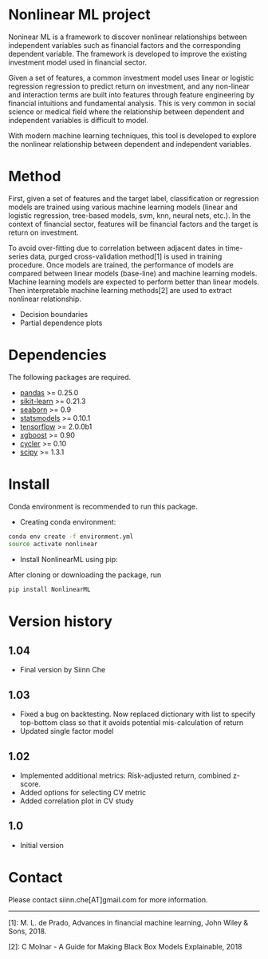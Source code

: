 # Nonlinear ML project
Noninear ML is a framework to discover nonlinear relationships between independent variables such as financial factors and the corresponding dependent variable. The framework is developed to improve the existing investment model used in financial sector.

Given a set of features, a common investment model uses linear or logistic regression regression to predict return on investment, and any non-linear and interaction terms are built into features through feature engineering by financial intuitions and fundamental analysis. This is very common in social science or medical field where the relationship between dependent and independent variables is difficult to model.

With modern machine learning techniques, this tool is developed to explore the nonlinear relationship between dependent and independent variables.

# Method
First, given a set of features and the target label, classification or regression models are trained using various machine learning models (linear and logistic regression, tree-based models, svm, knn, neural nets, etc.). In the context of financial sector, features will be financial factors and the target is return on investment.

To avoid over-fitting due to correlation between adjacent dates in time-series data, purged cross-validation method[1] is used in training procedure. Once models are trained, the performance of models are compared between linear models (base-line) and machine learning models. Machine learning models are expected to perform better than linear models. Then interpretable machine learning methods[2] are used to extract nonlinear relationship. 

- Decision boundaries
- Partial dependence plots

# Dependencies
The following packages are required.

- [pandas](https://pandas.pydata.org) >= 0.25.0
- [sikit-learn](https://scikit-learn.org) >= 0.21.3
- [seaborn](https://seaborn.pydata.org) >= 0.9
- [statsmodels](https://www.statsmodels.org) >= 0.10.1
- [tensorflow](https://www.tensorflow.org) >= 2.0.0b1
- [xgboost](https://github.com/dmlc/xgboost) >= 0.90
- [cycler](https://pypi.org/project/Cycler/) >= 0.10
- [scipy](https://www.scipy.org) >= 1.3.1


# Install
Conda environment is recommended to run this package.

- Creating conda environment:

 ``` bash
 conda env create -f environment.yml
 source activate nonlinear
 ```
- Install NonlinearML using pip:

 After cloning or downloading the package, run

 ``` bash
 pip install NonlinearML
 ```

# Version history
## 1.04
- Final version by Siinn Che

## 1.03
- Fixed a bug on backtesting. Now replaced dictionary with list to specify top-bottom class so that it avoids potential mis-calculation of return
- Updated single factor model

## 1.02
- Implemented additional metrics: Risk-adjusted return, combined z-score.
- Added options for selecting CV metric
- Added correlation plot in CV study

## 1.0
- Initial version

# Contact
Please contact siinn.che[AT]gmail.com for more information.



---
[1]: M. L. de Prado, Advances in financial machine learning, John Wiley & Sons, 2018.

[2]: C Molnar - A Guide for Making Black Box Models Explainable, 2018
